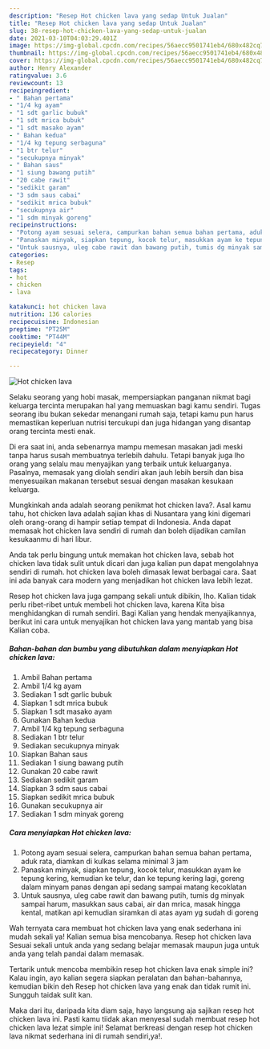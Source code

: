 ```yaml
---
description: "Resep Hot chicken lava yang sedap Untuk Jualan"
title: "Resep Hot chicken lava yang sedap Untuk Jualan"
slug: 38-resep-hot-chicken-lava-yang-sedap-untuk-jualan
date: 2021-03-10T04:03:29.401Z
image: https://img-global.cpcdn.com/recipes/56aecc9501741eb4/680x482cq70/hot-chicken-lava-foto-resep-utama.jpg
thumbnail: https://img-global.cpcdn.com/recipes/56aecc9501741eb4/680x482cq70/hot-chicken-lava-foto-resep-utama.jpg
cover: https://img-global.cpcdn.com/recipes/56aecc9501741eb4/680x482cq70/hot-chicken-lava-foto-resep-utama.jpg
author: Henry Alexander
ratingvalue: 3.6
reviewcount: 13
recipeingredient:
- " Bahan pertama"
- "1/4 kg ayam"
- "1 sdt garlic bubuk"
- "1 sdt mrica bubuk"
- "1 sdt masako ayam"
- " Bahan kedua"
- "1/4 kg tepung serbaguna"
- "1 btr telur"
- "secukupnya minyak"
- " Bahan saus"
- "1 siung bawang putih"
- "20 cabe rawit"
- "sedikit garam"
- "3 sdm saus cabai"
- "sedikit mrica bubuk"
- "secukupnya air"
- "1 sdm minyak goreng"
recipeinstructions:
- "Potong ayam sesuai selera, campurkan bahan semua bahan pertama, aduk rata, diamkan di kulkas selama minimal 3 jam"
- "Panaskan minyak, siapkan tepung, kocok telur, masukkan ayam ke tepung kering, kemudian ke telur, dan ke tepung kering lagi, goreng dalam minyam panas dengan api sedang sampai matang kecoklatan"
- "Untuk sausnya, uleg cabe rawit dan bawang putih, tumis dg minyak sampai harum, masukkan saus cabai, air dan mrica, masak hingga kental, matikan api kemudian siramkan di atas ayam yg sudah di goreng"
categories:
- Resep
tags:
- hot
- chicken
- lava

katakunci: hot chicken lava 
nutrition: 136 calories
recipecuisine: Indonesian
preptime: "PT25M"
cooktime: "PT44M"
recipeyield: "4"
recipecategory: Dinner

---
```



![Hot chicken lava](https://img-global.cpcdn.com/recipes/56aecc9501741eb4/680x482cq70/hot-chicken-lava-foto-resep-utama.jpg)

Selaku seorang yang hobi masak, mempersiapkan panganan nikmat bagi keluarga tercinta merupakan hal yang memuaskan bagi kamu sendiri. Tugas seorang ibu bukan sekedar menangani rumah saja, tetapi kamu pun harus memastikan keperluan nutrisi tercukupi dan juga hidangan yang disantap orang tercinta mesti enak.

Di era  saat ini, anda sebenarnya mampu memesan masakan jadi meski tanpa harus susah membuatnya terlebih dahulu. Tetapi banyak juga lho orang yang selalu mau menyajikan yang terbaik untuk keluarganya. Pasalnya, memasak yang diolah sendiri akan jauh lebih bersih dan bisa menyesuaikan makanan tersebut sesuai dengan masakan kesukaan keluarga. 



Mungkinkah anda adalah seorang penikmat hot chicken lava?. Asal kamu tahu, hot chicken lava adalah sajian khas di Nusantara yang kini digemari oleh orang-orang di hampir setiap tempat di Indonesia. Anda dapat memasak hot chicken lava sendiri di rumah dan boleh dijadikan camilan kesukaanmu di hari libur.

Anda tak perlu bingung untuk memakan hot chicken lava, sebab hot chicken lava tidak sulit untuk dicari dan juga kalian pun dapat mengolahnya sendiri di rumah. hot chicken lava boleh dimasak lewat berbagai cara. Saat ini ada banyak cara modern yang menjadikan hot chicken lava lebih lezat.

Resep hot chicken lava juga gampang sekali untuk dibikin, lho. Kalian tidak perlu ribet-ribet untuk membeli hot chicken lava, karena Kita bisa menghidangkan di rumah sendiri. Bagi Kalian yang hendak menyajikannya, berikut ini cara untuk menyajikan hot chicken lava yang mantab yang bisa Kalian coba.

<!--inarticleads1-->

##### Bahan-bahan dan bumbu yang dibutuhkan dalam menyiapkan Hot chicken lava:

1. Ambil  Bahan pertama
1. Ambil 1/4 kg ayam
1. Sediakan 1 sdt garlic bubuk
1. Siapkan 1 sdt mrica bubuk
1. Siapkan 1 sdt masako ayam
1. Gunakan  Bahan kedua
1. Ambil 1/4 kg tepung serbaguna
1. Sediakan 1 btr telur
1. Sediakan secukupnya minyak
1. Siapkan  Bahan saus
1. Sediakan 1 siung bawang putih
1. Gunakan 20 cabe rawit
1. Sediakan sedikit garam
1. Siapkan 3 sdm saus cabai
1. Siapkan sedikit mrica bubuk
1. Gunakan secukupnya air
1. Sediakan 1 sdm minyak goreng




<!--inarticleads2-->

##### Cara menyiapkan Hot chicken lava:

1. Potong ayam sesuai selera, campurkan bahan semua bahan pertama, aduk rata, diamkan di kulkas selama minimal 3 jam
1. Panaskan minyak, siapkan tepung, kocok telur, masukkan ayam ke tepung kering, kemudian ke telur, dan ke tepung kering lagi, goreng dalam minyam panas dengan api sedang sampai matang kecoklatan
1. Untuk sausnya, uleg cabe rawit dan bawang putih, tumis dg minyak sampai harum, masukkan saus cabai, air dan mrica, masak hingga kental, matikan api kemudian siramkan di atas ayam yg sudah di goreng




Wah ternyata cara membuat hot chicken lava yang enak sederhana ini mudah sekali ya! Kalian semua bisa mencobanya. Resep hot chicken lava Sesuai sekali untuk anda yang sedang belajar memasak maupun juga untuk anda yang telah pandai dalam memasak.

Tertarik untuk mencoba membikin resep hot chicken lava enak simple ini? Kalau ingin, ayo kalian segera siapkan peralatan dan bahan-bahannya, kemudian bikin deh Resep hot chicken lava yang enak dan tidak rumit ini. Sungguh taidak sulit kan. 

Maka dari itu, daripada kita diam saja, hayo langsung aja sajikan resep hot chicken lava ini. Pasti kamu tiidak akan menyesal sudah membuat resep hot chicken lava lezat simple ini! Selamat berkreasi dengan resep hot chicken lava nikmat sederhana ini di rumah sendiri,ya!.

